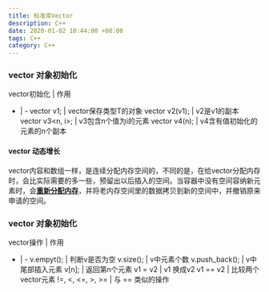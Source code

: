 ```yaml
---
title: 标准库Vector
description: C++
date: 2020-01-02 10:44:00 +08:00
tags: C++
category: C++
---
```


### vector 对象初始化
vector初始化 | 作用
- | - 
vector<T> v1; | vector保存类型T的对象
vector<T> v2(v1); | v2是v1的副本
vector<T> v3<n, i>; | v3包含n个值为i的元素
vector<T> v4(n); | v4含有值初始化的元素的n个副本

#### vector 动态增长
vector内容和数组一样，是连续分配内存空间的，不同的是，在给vector分配内存时，会比实际需要的多一些，预留出以后插入的空间。当容器中没有空间容纳新元素时，会<b><u>重新分配内存</u></b>，并将老内存空间里的数据拷贝到新的空间中，并撤销原来申请的空间。

### vector 对象初始化
vector操作 | 作用
- | - 
v.empyt(); | 判断v是否为空
v.size(); | v中元素个数
v.push_back(); | v中尾部插入元素
v[n]; | 返回第n个元素
v1 = v2 | v1 换成v2
v1 == v2 | 比较两个vector元素
!=, <, <=, >, >= | 与 == 类似的操作